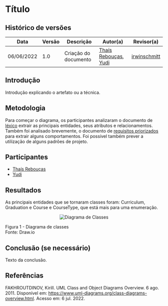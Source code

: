 # Título

## Histórico de versões
| Data       | Versão | Descrição            | Autor(a)                                                                            | Revisor(a)                                      |
| ---------- | ------ | -------------------- | ----------------------------------------------------------------------------------- | ----------------------------------------------- |
| 06/06/2022 | 1.0    | Criação do documento | [Thaís Rebouças](https://github.com/Thais-ra), [Yudi](https://github.com/yudi-azvd) | [irwinschmitt](https://github.com/irwinschmitt) |

## Introdução

Introdução explicando o artefato ou a técnica.

## Metodologia

Para começar o diagrama, os participantes analizaram o documento de 
[léxico](../Base/AbordagemNaoEspecifica/lexico.md) extrair as principais
entidades, seus atributos e relacionamentos. Também foi analisado brevemente, o 
documento de [requisitos priorizados](../Base/AbordagemNaoEspecifica/priorizacao/moscow.md)
para extrair alguns comportamentos. Foi possível também prever a utilização
de alguns padrões de projeto.

<!-- Explicação de como a equipe usou a técnica/criou o artefato: Em qual plataforma foi a reunião, quanto tempo durou, data da reunião, passos que o grupo seguiu e outras informações que o grupo julgar pertinentes. -->

## Participantes

- [Thaís Rebouças](https://github.com/Thais-ra)
- [Yudi](https://github.com/yudi-azvd)

## Resultados

As principais entidades que se tornaram classes foram: Curriculum, Graduation e 
Course e CourseType, que está mais para uma enumeração.

<p align = "center"> <img alt="Diagrama de Classes" src="images/modelagem/diagramas-estaticos-classes.png"/> </p>
Figura 1 - Diagrama de classes <br>
Fonte: Draw.io
</p>

## Conclusão (se necessário)

Texto da conclusão.

## Referências

<!-- https://referenciabibliografica.net/a/pt-br/ref/abnt -->

FAKHROUTDINOV, Kirill. UML Class and Object Diagrams Overview. 6 ago. 2011. 
Disponível em: https://www.uml-diagrams.org/class-diagrams-overview.html. Acesso 
em: 6 jul. 2022.